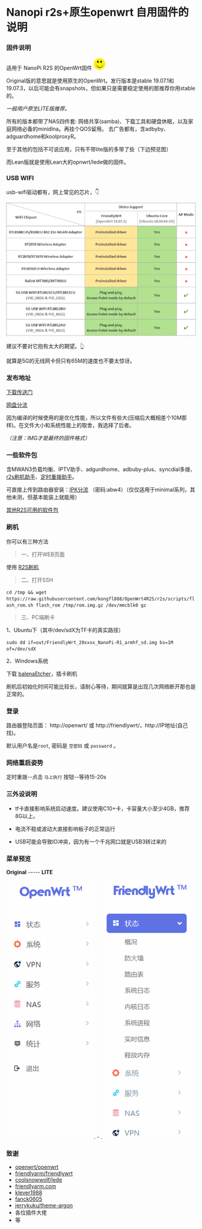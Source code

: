 # Nanopi r2s+原生openwrt 自用固件的说明


### 固件说明

适用于 NanoPi R2S 的OpenWrt固件 ![smile](./assets/smile.png)

Original版的意思就是使用原生的OpenWrt。发行版本是stable 19.07.1和19.07.3，以后可能会有snapshots，但如果只是需要稳定使用的那推荐你用stable的。

*一般用户原生LITE版推荐。*

所有的版本都带了NAS四件套: 网络共享(samba)、下载工具和硬盘休眠，以及家庭网络必备的minidlna。再挂个QOS留用。 去广告都有，含adbyby、adguardhome和koolproxyR。

至于其他的包括不可说应用，只有不带lite版的多带了些（下边预览图）

而Lean版就是使用Lean大的opnwrt/lede做的固件。

### USB WIFI

usb-wifi驱动都有，网上常见的芯片，👇

![支持列表](./assets/R2swrt-usbwifi-08.jpg)

建议不要对它抱有太大的期望。👆

就算是5G的无线网卡但只有65M的速度也不要太惊讶。

### 发布地址

[下载传送门](https://github.com/kongfl888/OpenWrt4R2S/releases)

[网盘分流](https://github.com/kongfl888/OpenWrt4R2S/blob/r2s/README.txt)

因为编译的时候使用的是优化性能，所以文件有些大(压缩后大概相差个10M那样)。在文件大小和系统性能上的取舍，我选择了后者。

*（注意：IMG才是最终的固件格式）*

### 一些软件包

含MWAN3负载均衡、IPTV助手、adgurdhome、adbuby-plus、syncdial多拨、[r2s刷机助手](https://github.com/kongfl888/luci-app-r2sflasher/releases)、[定时重拨助手](https://github.com/kongfl888/luci-app-autorewan/releases)。

可直接上传到路由器安装：[IPK分流](https://kongfl888.lanzous.com/b04sj203c) （密码:abw4）（仅仅适用于minimal系列，其他未测，但基本能装上就能用）

[其他R2S可用的软件包](https://github.com/kongfl888/r2s-openwrt-packages)

### 刷机

你可以有三种方法

> 一、打开WEB页面

使用 [R2S刷机](https://github.com/kongfl888/luci-app-r2sflasher/releases)

> 二、打开SSH

``cd /tmp && wget https://raw.githubusercontent.com/kongfl888/OpenWrt4R2S/r2s/scripts/flash_rom.sh
flash_rom /tmp/rom.img.gz /dev/mmcblk0 gz``

> 三、PC端刷卡

1、Ubuntu下（其中/dev/sdX为TF卡的真实路径）

``sudo dd if=out/FriendlyWrt_20xxxx_NanoPi-R1_armhf_sd.img bs=1M of=/dev/sdX``

2、Windows系统

下载 [balenaEtcher](http://www.ksite.xyz/contents/balena-etcher.html)，插卡刷机

刷机后初始化时间可能比较长，请耐心等待，期间就算是出现几次网络断开那也是正常的。

### 登录

路由器登陆页面： http://openwrt/ 或 http://friendlywrt/，http://IP地址(自己找)。

默认用户名是``root``, 密码是 ``空密码`` 或 ``password`` 。

### 网络重启姿势

定时重拨--点击 ``马上执行`` 按钮--等待15-20s

### 三外设说明

+ tf卡直接影响系统启动速度。建议使用C10+卡，卡容量大小至少4GB，推荐8G以上。

+ 电流不稳或波动大直接影响板子的正常运行

+ USB可能会导致IO冲突，因为有一个千兆网口就是USB3转过来的

### 菜单预览

**Original**  ----- **LITE**

![original.gif](./assets/1907-n.gif) .  -  . ![Lite.gif](./assets/lite2.gif)

### 致谢

- [openwrt/openwrt](https://github.com/openwrt/openwrt)
- [friendlyarm/friendlywrt](https://github.com/friendlyarm/friendlywrt)
- [coolsnowwolf/lede](https://github.com/coolsnowwolf/lede)
- [friendlyarm.com](http://wiki.friendlyarm.com/wiki/index.php/How_to_Build_FriendlyWrt/zh)
- [klever1988 ](https://github.com/klever1988/)
- [fanck0605](https://github.com/fanck0605)
- [jerrykuku/theme-argon](https://github.com/jerrykuku/luci-theme-argon)
- 各位插件大佬
- 等
